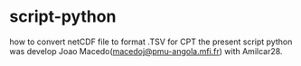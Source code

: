 # script-python
how to convert netCDF file to format .TSV for CPT
the present script python was develop Joao Macedo(macedoj@pmu-angola.mfi.fr) with Amilcar28.
